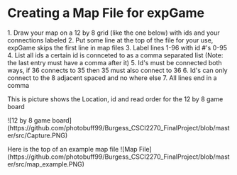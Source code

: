 <h1> Creating a Map File for expGame </h1>
1. Draw your map on a 12 by 8 grid (like the one below) with ids and your connections labeled 
2. Put some line at the top of the file for your use, expGame skips the first line in map files
3. Label lines 1-96 with id #'s 0-95
4. List all ids a certain id is connceted to as a comma separated list (Note: the last entry must have a comma after it)
5. Id's must be connected both ways, if 36 connects to 35 then 35 must also connect to 36
6. Id's can only connect to the 8 adjacent spaced and no where else
7. All lines end in a comma
<p> This is picture shows the Location, id and read order for the 12 by 8 game board </p>
![12 by 8 game board](https://github.com/photobuff99/Burgess_CSCI2270_FinalProject/blob/master/src/Capture.PNG)
<p> Here is the top of an example map file </h4>
![Map File](https://github.com/photobuff99/Burgess_CSCI2270_FinalProject/blob/master/src/map_example.PNG)
